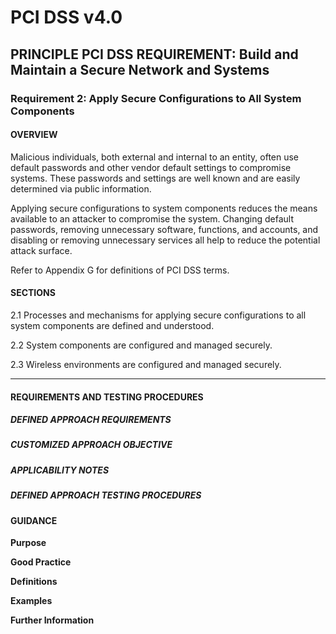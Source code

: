 # PCI DSS v4.0

## PRINCIPLE PCI DSS REQUIREMENT: Build and Maintain a Secure Network and Systems

### Requirement 2:	Apply Secure Configurations to All System Components

#### OVERVIEW
Malicious individuals, both external and internal to an entity, often use default passwords and other vendor default settings to compromise systems. These passwords and settings are well known and are easily determined via public information.

Applying secure configurations to system components reduces the means available to an attacker to compromise the system. Changing default passwords, removing unnecessary software, functions, and accounts, and disabling or removing unnecessary services all help to reduce the potential attack surface.

Refer to Appendix G for definitions of PCI DSS terms.

#### SECTIONS
2.1	Processes and mechanisms for applying secure configurations to all system components are defined and understood.

2.2	System components are configured and managed securely.

2.3	Wireless environments are configured and managed securely.

---

#### REQUIREMENTS AND TESTING PROCEDURES


##### DEFINED APPROACH REQUIREMENTS


##### CUSTOMIZED APPROACH OBJECTIVE


##### APPLICABILITY NOTES


##### DEFINED APPROACH TESTING PROCEDURES


#### GUIDANCE
**Purpose**

**Good Practice**

**Definitions**

**Examples**

**Further Information**

